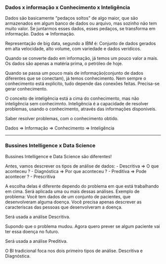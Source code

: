 ### Dados x informação x Conhecimento x Inteligência

Dados são basicamente "pedaços soltos" de algo maior, que são armazenados em algum banco de dados ou arquivo, mas sozinho não tem muito valor.
Se juntarmos esses dados, esses pedaços, se transforma em informação.
Dados => Informação.

Representação de big data, segundo a IBM é:
Conjunto de dados gerados em alta velocidade, alto volume, com variedade e dados veridicos.

Quando se converte dado em informação, já temos um pouco valor a mais. Os dados são apenas a matéria prima, o petróleo de hoje.

Quando se passa um pouco mais de informação(conjunto de dados diferentes que se conectam), já temos conhecimento. Nem sempre o conhecimento está explicito, tudo depende das conexões feitas. Precisa-se gerar conhecimento.

O conceito de inteligência está a cima do conhecimento, mas não inteligência sem conhecimnto.
Inteligência é a capacidade de resolver problemas, usando o conhecimento, através das informações disponíveis.

Saber resolver problemas, com o conhecimento obtido. 

Dados => Informação => Conhecimento => Inteligência

---

### Bussines Intelligence x Data Science

Bussines Intelligence e Data Science são diferentes!

Antes, vamos descrever os tipos de análise de dados:
    - Descritiva => O que aconteceu ?
    - Diagnóstica => Por que aconteceu ?
    - Preditiva => Pode acontecer ? 
    - Prescritiva 

A escolha delas é diferente dependo do problema em que está trabalhando em cima. Será aplicada uma ou mais dessas análises. 
Exemplo de problema: Você tem dados de um conjunto de pacientes, que desenvolveram alguma doença. Você precisa apenas descrever as caracteriscas das pessoas que desenvolveram a doença. 

Será usada a análise Descritiva.

Supondo que o problema mudou. Agora quero prever se algum paciente vai ter essa doença no futuro.

Será usada a análise Preditiva.

O BI tradicional foca nos dois primeiro tipos de análise. Descritiva e Diagnóstica.




